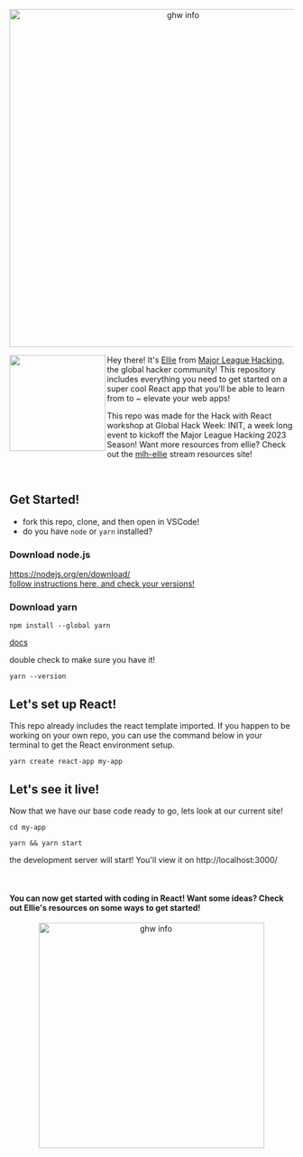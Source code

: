 <p align="center">
<img width="600" alt="ghw info" src="https://user-images.githubusercontent.com/65576812/177051503-443b30ac-832d-401f-a1ce-ba943a4d8724.png">
<p />

<p>
<img align="left" src="https://user-images.githubusercontent.com/65576812/177051386-119aad90-f378-4d6b-90ff-1dbd51d0aa0e.png" width="170px">

Hey there! It's [Ellie](https://el-lie.ju.mp) from [Major League Hacking](https://mlh.io/), the global hacker community! This repository includes everything you need to get started on a super cool React app that you'll be able to learn from to ~ elevate your web apps! 

This repo was made for the Hack with React workshop at Global Hack Week: INIT, a week long event to kickoff the Major League Hacking 2023 Season! Want more resources from ellie? Check out the [mlh-ellie](https://mlh-ellie.uwu.ai/) stream resources site! 

<p />
<br clear="left"/>

## Get Started! 
- fork this repo, clone, and then open in VSCode! 
- do you have `node` or `yarn` installed?  

### Download node.js
https://nodejs.org/en/download/
<br />
[follow instructions here, and check your versions!](https://docs.npmjs.com/downloading-and-installing-node-js-and-npm)


### Download yarn 
```
npm install --global yarn
```
[docs](https://classic.yarnpkg.com/lang/en/docs/install/#mac-stable)    

double check to make sure you have it! 
```
yarn --version  
```

## Let's set up React! 
This repo already includes the react template imported. If you happen to be working on your own repo, you can use the command below in your terminal to get the React environment setup. 

```
yarn create react-app my-app
```

## Let's see it live! 
Now that we have our base code ready to go, lets look at our current site! 

```
cd my-app
```
```
yarn && yarn start
```

the development server will start! You'll view it on http://localhost:3000/ 

<br />

#### You can now get started with coding in React! Want some ideas? Check out Ellie's resources on some ways to get started! 

<p align="center">
<img width="400" alt="ghw info" src="https://user-images.githubusercontent.com/65576812/177051503-443b30ac-832d-401f-a1ce-ba943a4d8724.png">
<p />
